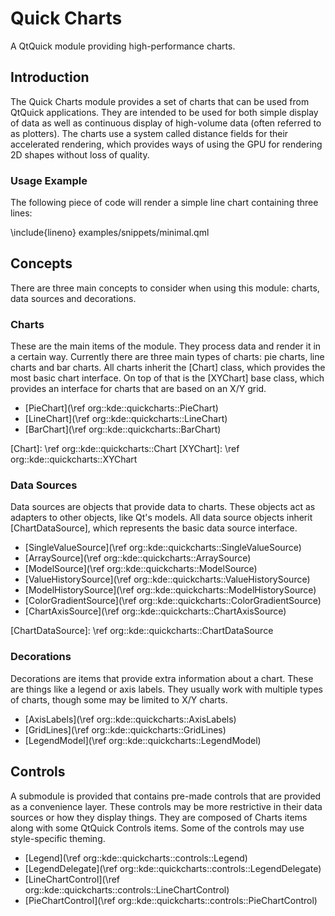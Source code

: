 # Quick Charts

A QtQuick module providing high-performance charts.

## Introduction

The Quick Charts module provides a set of charts that can be used from QtQuick
applications. They are intended to be used for both simple display of data as
well as continuous display of high-volume data (often referred to as plotters).
The charts use a system called distance fields for their accelerated rendering,
which provides ways of using the GPU for rendering 2D shapes without loss of
quality.

### Usage Example

The following piece of code will render a simple line chart containing three
lines:

\include{lineno} examples/snippets/minimal.qml

## Concepts

There are three main concepts to consider when using this module: charts, data
sources and decorations.

### Charts

These are the main items of the module. They process data and render it in a
certain way. Currently there are three main types of charts: pie charts, line
charts and bar charts. All charts inherit the [Chart] class, which provides the
most basic chart interface. On top of that is the [XYChart] base class, which
provides an interface for charts that are based on an X/Y grid.

* [PieChart](\ref org::kde::quickcharts::PieChart)
* [LineChart](\ref org::kde::quickcharts::LineChart)
* [BarChart](\ref org::kde::quickcharts::BarChart)

[Chart]: \ref org::kde::quickcharts::Chart
[XYChart]: \ref org::kde::quickcharts::XYChart

### Data Sources

Data sources are objects that provide data to charts. These objects act as
adapters to other objects, like Qt's models. All data source objects inherit
[ChartDataSource], which represents the basic data source interface.

* [SingleValueSource](\ref org::kde::quickcharts::SingleValueSource)
* [ArraySource](\ref org::kde::quickcharts::ArraySource)
* [ModelSource](\ref org::kde::quickcharts::ModelSource)
* [ValueHistorySource](\ref org::kde::quickcharts::ValueHistorySource)
* [ModelHistorySource](\ref org::kde::quickcharts::ModelHistorySource)
* [ColorGradientSource](\ref org::kde::quickcharts::ColorGradientSource)
* [ChartAxisSource](\ref org::kde::quickcharts::ChartAxisSource)

[ChartDataSource]: \ref org::kde::quickcharts::ChartDataSource

### Decorations

Decorations are items that provide extra information about a chart. These are
things like a legend or axis labels. They usually work with multiple types of
charts, though some may be limited to X/Y charts.

* [AxisLabels](\ref org::kde::quickcharts::AxisLabels)
* [GridLines](\ref org::kde::quickcharts::GridLines)
* [LegendModel](\ref org::kde::quickcharts::LegendModel)

## Controls

A submodule is provided that contains pre-made controls that are provided as a
convenience layer. These controls may be more restrictive in their data sources
or how they display things. They are composed of Charts items along with some
QtQuick Controls items. Some of the controls may use style-specific theming.

* [Legend](\ref org::kde::quickcharts::controls::Legend)
* [LegendDelegate](\ref org::kde::quickcharts::controls::LegendDelegate)
* [LineChartControl](\ref org::kde::quickcharts::controls::LineChartControl)
* [PieChartControl](\ref org::kde::quickcharts::controls::PieChartControl)
